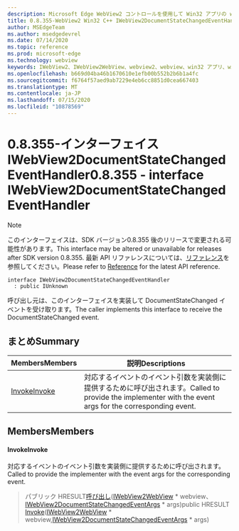 ```yaml
---
description: Microsoft Edge WebView2 コントロールを使用して Win32 アプリの web コンテンツをホストする
title: 0.8.355-WebView2 Win32 C++ IWebView2DocumentStateChangedEventHandler
author: MSEdgeTeam
ms.author: msedgedevrel
ms.date: 07/14/2020
ms.topic: reference
ms.prod: microsoft-edge
ms.technology: webview
keywords: IWebView2、IWebView2WebView、webview2、webview、win32 アプリ、win32、edge
ms.openlocfilehash: b669d04ba46b1670610e1efb00b552b2b6b1a4fc
ms.sourcegitcommit: f6764f57aed9ab7229e4eb6cc8851d0cea667403
ms.translationtype: MT
ms.contentlocale: ja-JP
ms.lasthandoff: 07/15/2020
ms.locfileid: "10878569"
---
```

# <span data-ttu-id="60fa8-104">0.8.355-インターフェイス IWebView2DocumentStateChangedEventHandler</span><span class="sxs-lookup"><span data-stu-id="60fa8-104">0.8.355 - interface IWebView2DocumentStateChangedEventHandler</span></span> 

> [!NOTE]
> <span data-ttu-id="60fa8-105">このインターフェイスは、SDK バージョン0.8.355 後のリリースで変更される可能性があります。</span><span class="sxs-lookup"><span data-stu-id="60fa8-105">This interface may be altered or unavailable for releases after SDK version 0.8.355.</span></span> <span data-ttu-id="60fa8-106">最新 API リファレンスについては、[リファレンス](../../../webview2-api-reference.md)を参照してください。</span><span class="sxs-lookup"><span data-stu-id="60fa8-106">Please refer to [Reference](../../../webview2-api-reference.md) for the latest API reference.</span></span>

```
interface IWebView2DocumentStateChangedEventHandler
  : public IUnknown
```

<span data-ttu-id="60fa8-107">呼び出し元は、このインターフェイスを実装して DocumentStateChanged イベントを受け取ります。</span><span class="sxs-lookup"><span data-stu-id="60fa8-107">The caller implements this interface to receive the DocumentStateChanged event.</span></span>

## <span data-ttu-id="60fa8-108">まとめ</span><span class="sxs-lookup"><span data-stu-id="60fa8-108">Summary</span></span>

 <span data-ttu-id="60fa8-109">Members</span><span class="sxs-lookup"><span data-stu-id="60fa8-109">Members</span></span>                        | <span data-ttu-id="60fa8-110">説明</span><span class="sxs-lookup"><span data-stu-id="60fa8-110">Descriptions</span></span>
--------------------------------|---------------------------------------------
[<span data-ttu-id="60fa8-111">Invoke</span><span class="sxs-lookup"><span data-stu-id="60fa8-111">Invoke</span></span>](#invoke) | <span data-ttu-id="60fa8-112">対応するイベントのイベント引数を実装側に提供するために呼び出されます。</span><span class="sxs-lookup"><span data-stu-id="60fa8-112">Called to provide the implementer with the event args for the corresponding event.</span></span>

## <span data-ttu-id="60fa8-113">Members</span><span class="sxs-lookup"><span data-stu-id="60fa8-113">Members</span></span>

#### <span data-ttu-id="60fa8-114">Invoke</span><span class="sxs-lookup"><span data-stu-id="60fa8-114">Invoke</span></span> 

<span data-ttu-id="60fa8-115">対応するイベントのイベント引数を実装側に提供するために呼び出されます。</span><span class="sxs-lookup"><span data-stu-id="60fa8-115">Called to provide the implementer with the event args for the corresponding event.</span></span>

> <span data-ttu-id="60fa8-116">パブリック HRESULT[呼び出し](#invoke)([IWebView2WebView](IWebView2WebView.md) \* webview、[IWebView2DocumentStateChangedEventArgs](IWebView2DocumentStateChangedEventArgs.md) \* args)</span><span class="sxs-lookup"><span data-stu-id="60fa8-116">public HRESULT [Invoke](#invoke)([IWebView2WebView](IWebView2WebView.md) \* webview,[IWebView2DocumentStateChangedEventArgs](IWebView2DocumentStateChangedEventArgs.md) \* args)</span></span>

